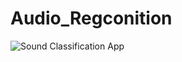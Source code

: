 # Audio_Regconition
![Sound Classification App](https://github.com/TongBaoTran/Audio_Regconition/assets/39885305/54843d79-addf-4859-a107-b465b6a68032)
